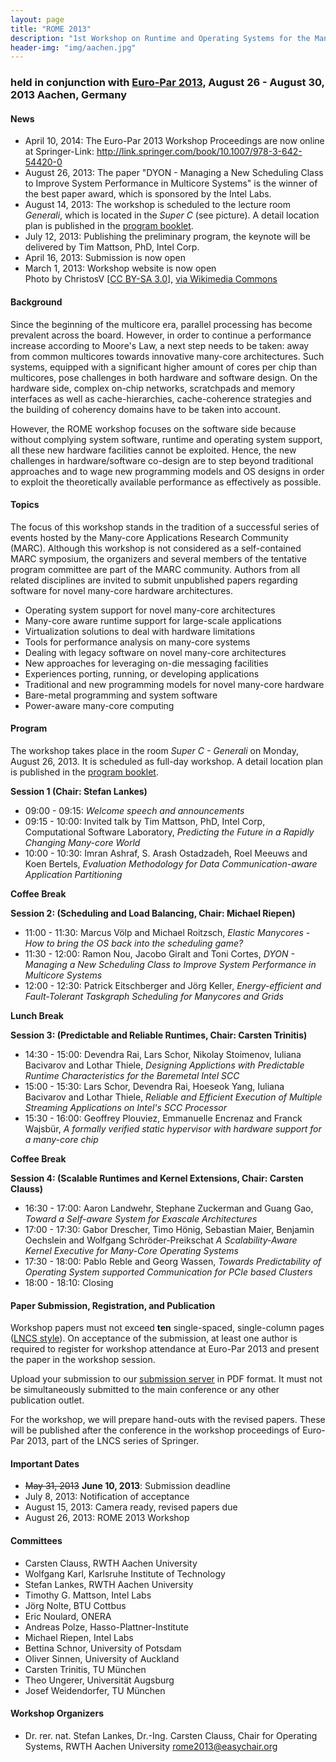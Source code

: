```yaml
---
layout: page
title: "ROME 2013"
description: "1st Workshop on Runtime and Operating Systems for the Many-core Era"
header-img: "img/aachen.jpg"
---
```


### held in conjunction with [Euro-Par 2013](http://www.europar2013.org/), August 26 - August 30, 2013 Aachen, Germany

#### News

* April 10, 2014: The Euro-Par 2013 Workshop Proceedings are now
  online at Springer-Link:
  <http://link.springer.com/book/10.1007/978-3-642-54420-0> 
* August 26, 2013: The paper "DYON - Managing a New Scheduling Class
  to Improve System Performance in Multicore Systems" is the winner
  of the best paper award, which is sponsored by the Intel Labs.
* August 14, 2013: The workshop is scheduled to the lecture room
  *Generali*, which is located in the *Super C* (see picture). A
  detail location plan is published in the [program
  booklet](http://www.europar2013.org/program-booklet-now-online.html).
* July 12, 2013: Publishing the preliminary program, the keynote
  will be delivered by Tim Mattson, PhD, Intel Corp.
* April 16, 2013: Submission is now open
* March 1, 2013: Workshop website is now open<br>Photo by ChristosV [[CC BY-SA 3.0](http://creativecommons.org/licenses/by-sa/3.0)], [via Wikimedia Commons](https://commons.wikimedia.org/wiki/File:St.michael-und-dimitrios-aachen_01.JPG)

#### Background

Since the beginning of the multicore era, parallel processing has
become prevalent across the board. However, in order to continue a
performance increase according to Moore's Law, a next step needs to be
taken: away from common multicores towards innovative many-core
architectures. Such systems, equipped with a significant higher amount
of cores per chip than multicores, pose challenges in both hardware
and software design. On the hardware side, complex on-chip networks,
scratchpads and memory interfaces as well as cache-hierarchies,
cache-coherence strategies and the building of coherency domains have
to be taken into account.

However, the ROME workshop focuses on the software side because
without complying system software, runtime and operating system
support, all these new hardware facilities cannot be exploited. Hence,
the new challenges in hardware/software co-design are to step beyond
traditional approaches and to wage new programming models and OS
designs in order to exploit the theoretically available performance as
effectively as possible.

#### Topics

The focus of this workshop stands in the tradition of a successful
series of events hosted by the Many-core Applications Research
Community (MARC). Although this workshop is not considered as a
self-contained MARC symposium, the organizers and several members of
the tentative program committee are part of the MARC community.
Authors from all related disciplines are invited to submit unpublished
papers regarding software for novel many-core hardware architectures.

* Operating system support for novel many-core architectures
* Many-core aware runtime support for large-scale applications
* Virtualization solutions to deal with hardware limitations
* Tools for performance analysis on many-core systems
* Dealing with legacy software on novel many-core architectures
* New approaches for leveraging on-die messaging facilities
* Experiences porting, running, or developing applications
* Traditional and new programming models for novel many-core
  hardware
* Bare-metal programming and system software
* Power-aware many-core computing

#### Program

The workshop takes place in the room *Super C - Generali* on Monday,
August 26, 2013. It is scheduled as full-day workshop. A detail
location plan is published in the [program
booklet](http://www.europar2013.org/program-booklet-now-online.html).

**Session 1 (Chair: Stefan Lankes)**

* 09:00 - 09:15: *Welcome speech and announcements*
* 09:15 - 10:00: Invited talk by Tim Mattson, PhD, Intel Corp,
  Computational Software Laboratory,
  *Predicting the Future in a Rapidly Changing Many-core World*
* 10:00 - 10:30: Imran Ashraf, S. Arash Ostadzadeh, Roel Meeuws and
  Koen Bertels,
  *Evaluation Methodology for Data Communication-aware Application
  Partitioning*

**Coffee Break**

**Session 2: (Scheduling and Load Balancing, Chair: Michael Riepen)**

* 11:00 - 11:30: Marcus Völp and Michael Roitzsch,
  *Elastic Manycores - How to bring the OS back into the scheduling
  game?*
* 11:30 - 12:00: Ramon Nou, Jacobo Giralt and Toni Cortes,
  *DYON - Managing a New Scheduling Class to Improve System
  Performance in Multicore Systems*
* 12:00 - 12:30: Patrick Eitschberger and Jörg Keller,
  *Energy-efficient and Fault-Tolerant Taskgraph Scheduling for
  Manycores and Grids*

**Lunch Break**

**Session 3: (Predictable and Reliable Runtimes, Chair: Carsten Trinitis)**

* 14:30 - 15:00: Devendra Rai, Lars Schor, Nikolay Stoimenov,
  Iuliana Bacivarov and Lothar Thiele,
  *Designing Applictions with Predictable Runtime Characteristics
  for the Baremetal Intel SCC*
* 15:00 - 15:30: Lars Schor, Devendra Rai, Hoeseok Yang, Iuliana
  Bacivarov and Lothar Thiele,
  *Reliable and Efficient Execution of Multiple Streaming
  Applications on Intel's SCC Processor*
* 15:30 - 16:00: Geoffrey Plouviez, Emmanuelle Encrenaz and Franck
  Wajsbür,
  *A formally verified static hypervisor with hardware support for a
  many-core chip*

**Coffee Break**

**Session 4: (Scalable Runtimes and Kernel Extensions, Chair: Carsten Clauss)**

* 16:30 - 17:00: Aaron Landwehr, Stephane Zuckerman and Guang Gao,
  *Toward a Self-aware System for Exascale Architectures*
* 17:00 - 17:30: Gabor Drescher, Timo Hönig, Sebastian Maier,
  Benjamin Oechslein and Wolfgang Schröder-Preikschat
  *A Scalability-Aware Kernel Executive for Many-Core Operating
  Systems*
* 17:30 - 18:00: Pablo Reble and Georg Wassen,
  *Towards Predictability of Operating System supported
  Communication for PCIe based Clusters*
* 18:00 - 18:10: Closing

#### Paper Submission, Registration, and Publication

Workshop papers must not exceed **ten** single-spaced, single-column
pages ([LNCS style](ftp://ftp.springer.de/pub/tex/latex/llncs/latex2e/llncs2e.zip)).
On acceptance of the submission, at least one author is required to
register for workshop attendance at Euro-Par 2013 and present the
paper in the workshop session.

Upload your submission to our [submission
server](http://www.easychair.org/conferences/?conf=rome2013) in PDF
format. It must not be simultaneously submitted to the main conference
or any other publication outlet.

For the workshop, we will prepare hand-outs with the revised papers.
These will be published after the conference in the workshop
proceedings of Euro-Par 2013, part of the LNCS series of Springer.

#### Important Dates

* ~~May 31, 2013~~ **June 10, 2013**: Submission deadline
* July 8, 2013: Notification of acceptance
* August 15, 2013: Camera ready, revised papers due
* August 26, 2013: ROME 2013 Workshop

#### Committees

* Carsten Clauss, RWTH Aachen University
* Wolfgang Karl, Karlsruhe Institute of Technology
* Stefan Lankes, RWTH Aachen University
* Timothy G. Mattson, Intel Labs
* Jörg Nolte, BTU Cottbus
* Eric Noulard, ONERA
* Andreas Polze, Hasso-Plattner-Institute
* Michael Riepen, Intel Labs
* Bettina Schnor, University of Potsdam
* Oliver Sinnen, University of Auckland
* Carsten Trinitis, TU München
* Theo Ungerer, Universität Augsburg
* Josef Weidendorfer, TU München

#### Workshop Organizers

* Dr. rer. nat. Stefan Lankes, Dr.-Ing. Carsten Clauss,
  Chair for Operating Systems, RWTH Aachen University
  <rome2013@easychair.org>
